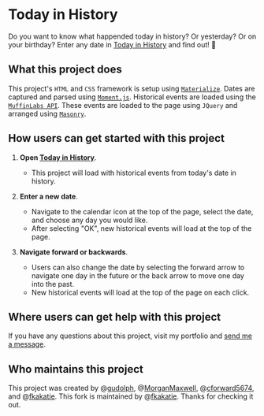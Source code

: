 # Today in History #
Do you want to know what happended today in history? Or yesterday? Or on your birthday? Enter any date in [Today in History](https://fkakatie.github.io/today-in-history/) and find out! :date:

## What this project does ## 
This project's `HTML` and `CSS` framework is setup using [`Materialize`](https://materializecss.com/). Dates are captured and parsed using [`Moment.js`](https://momentjs.com/). Historical events are loaded using the [`MuffinLabs API`](https://history.muffinlabs.com/). These events are loaded to the page using `JQuery` and arranged using [`Masonry`](https://masonry.desandro.com/).  

## How users can get started with this project ## 

1. **Open [Today in History](https://fkakatie.github.io/today-in-history/)**.
    - This project will load with historical events from today's date in history. 

2. **Enter a new date**.
    - Navigate to the calendar icon at the top of the page, select the date, and choose any day you would like.
    - After selecting "OK", new historical events will load at the top of the page.

3. **Navigate forward or backwards**.
    - Users can also change the date by selecting the forward arrow to navigate one day in the future or the back arrow to move one day into the past.  
    - New historical events will load at the top of the page on each click. 

## Where users can get help with this project ##
If you have any questions about this project, visit my portfolio and [send me a message](https://fkakatie.github.io/responsive-portfolio/contact.html).

## Who maintains this project ## 
This project was created by @[gudolph](https://github.com/gudolph), @[MorganMaxwell](https://github.com/MorganMaxwell), @[cforward5674](https://github.com/cforward5674), and @[fkakatie](https://github.com/fkakatie). This fork is maintained by @[fkakatie](https://github.com/fkakatie). Thanks for checking it out.
